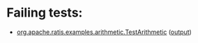 # Failing tests: 

 * [org.apache.ratis.examples.arithmetic.TestArithmetic](ratis-examples/org.apache.ratis.examples.arithmetic.TestArithmetic.txt) ([output](ratis-examples/org.apache.ratis.examples.arithmetic.TestArithmetic-output.txt))
